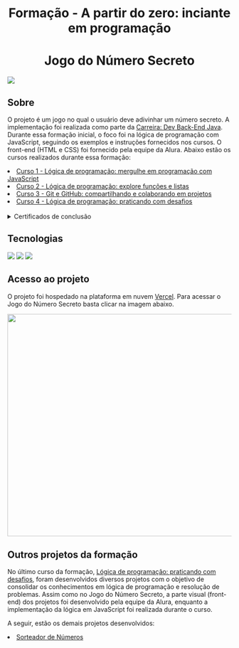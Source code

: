 <h1 align="center"> Formação - A partir do zero: inciante em programação </h1>


<h1 align="center">Jogo do Número Secreto</h1>
<div>
  <img src="https://img.shields.io/badge/STATUS-%20CONCLUIDO-green?style=flat">
</div>

## Sobre
<p>
O projeto é um jogo no qual o usuário deve adivinhar um número secreto. A implementação foi realizada como parte da <a href="https://cursos.alura.com.br/carreira-dev-back-end-java-escola-programacao-1711658193424-p748310/">Carreira: Dev Back-End Java</a>. Durante essa formação inicial, o foco foi na lógica de programação com JavaScript, seguindo os exemplos e instruções fornecidos nos cursos. O front-end (HTML e CSS) foi fornecido pela equipe da Alura. Abaixo estão os cursos realizados durante essa formação:
</p> 
<li>
  <a href="https://cursos.alura.com.br/course/logica-programacao-mergulhe-programacao-javascript"> Curso 1 - Lógica de programação: mergulhe em programação com JavaScript </a> 
</li>
<li>
  <a href="https://cursos.alura.com.br/course/logica-programacao-funcoes-listas"> Curso 2 - Lógica de programação: explore funções e listas </a>
</li>

<li>
  <a href="https://cursos.alura.com.br/course/git-github-compartilhando-colaborando-projetos"> Curso 3 - Git e GitHub: compartilhando e colaborando em projetos</a>
</li>

<li>
  <a href="https://cursos.alura.com.br/course/logica-programacao-praticando-desafios"> Curso 4 - Lógica de programação: praticando com desafios </a>
</li>

<br>
<div>
  <details>
    <summary>Certificados de conclusão</summary>       
     <img height="200" width="300" src="https://i.postimg.cc/CL8bBKkC/curso1.png"> 
    <img height="200" width="300" src="https://i.postimg.cc/L8CLYQNf/curso2.png">
    <br>
     <img height="200" width="300" src="https://i.postimg.cc/D01sD2Q3/image.png">
    <img height="200" width="300" src="">
  </details>
</div>

## Tecnologias
<div>
  <img src="https://img.shields.io/badge/html5-%23E34F26.svg?style=for-the-badge&logo=html5&logoColor=white">
  <img src="https://img.shields.io/badge/css3-%231572B6.svg?style=for-the-badge&logo=css3&logoColor=white">
  <img src="https://img.shields.io/badge/JavaScript-F7DF1E?style=for-the-badge&logo=javascript&logoColor=black">
</div>

## Acesso ao projeto
<p>
O projeto foi hospedado na plataforma em nuvem <a href="https://vercel.com/">Vercel</a>.
Para acessar o Jogo do Número Secreto basta clicar na imagem abaixo.
</p>

<div align="center">
  <a href="https://jogo-numero-secreto-depra.vercel.app/">
  <img height="500" width="700" src="https://i.postimg.cc/pXYX69jL/image.png">
  </a>
</div>

## Outros projetos da formação
<p>
No último curso da formação, <a href="https://cursos.alura.com.br/course/logica-programacao-praticando-desafios">Lógica de programação: praticando com desafios</a>, foram desenvolvidos diversos projetos com o objetivo de consolidar os conhecimentos em lógica de programação e resolução de problemas. Assim como no Jogo do Número Secreto, a parte visual (front-end) dos projetos foi desenvolvido pela equipe da Alura, enquanto a implementação da lógica em JavaScript foi realizada durante o curso.

A seguir, estão os demais projetos desenvolvidos:
</p>
<li>
  <a href="https://github.com/thidepra/sorteador-numeros-js-iv-alura">Sorteador de Números</a>
</li>
